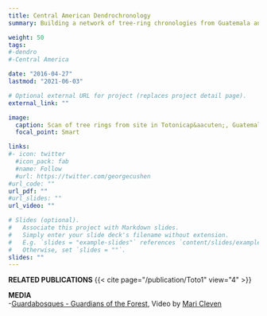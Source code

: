 ```yaml
---
title: Central American Dendrochronology
summary: Building a network of tree-ring chronologies from Guatemala and Honduras 

weight: 50 
tags:
#-dendro
#-Central America

date: "2016-04-27"
lastmod: "2021-06-03"

# Optional external URL for project (replaces project detail page).
external_link: ""

image:
  caption: Scan of tree rings from site in Totonicap&aacuten;, Guatemala. Check out [DendroElevator](http://dendro.elevator.umn.edu/) for more information on high resolution tree-ring imagery and analysis.
  focal_point: Smart

links:
#- icon: twitter
  #icon_pack: fab
  #name: Follow
  #url: https://twitter.com/georgecushen
#url_code: ""
url_pdf: ""
#url_slides: ""
url_video: ""

# Slides (optional).
#   Associate this project with Markdown slides.
#   Simply enter your slide deck's filename without extension.
#   E.g. `slides = "example-slides"` references `content/slides/example-slides.md`.
#   Otherwise, set `slides = ""`.
slides: ""
---
```



**RELATED PUBLICATIONS** 
{{< cite page="/publication/Toto1" view="4" >}}

**MEDIA** \
-[Guardabosques - Guardians of the Forest](https://research.arizona.edu/stories/video-climate-scientists-work-communities-guatemala), Video by [Mari Cleven](https://www.maricleven.com/)
